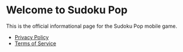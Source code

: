 # Welcome to Sudoku Pop

This is the official informational page for the Sudoku Pop mobile game.

- [Privacy Policy](privacy.html)
- [Terms of Service](terms.html)
